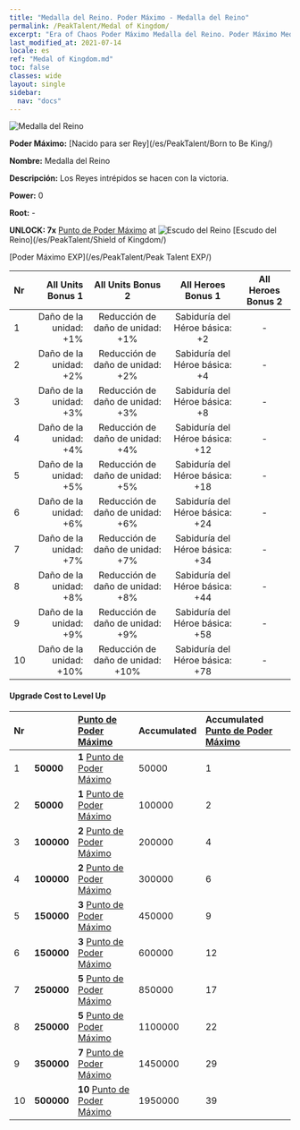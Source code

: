 ```yaml
---
title: "Medalla del Reino. Poder Máximo - Medalla del Reino"
permalink: /PeakTalent/Medal of Kingdom/
excerpt: "Era of Chaos Poder Máximo Medalla del Reino. Poder Máximo Medalla del Reino. Medalla del Reino"
last_modified_at: 2021-07-14
locale: es
ref: "Medal of Kingdom.md"
toc: false
classes: wide
layout: single
sidebar:
  nav: "docs"
---
```


  ![Medalla del Reino](/images/pt/talent_4403.png)

  **Poder Máximo:** [Nacido para ser Rey](/es/PeakTalent/Born to Be King/)

  **Nombre:** Medalla del Reino

  **Descripción:** Los Reyes intrépidos se hacen con la victoria.

  **Power:** 0

  **Root:** -

  **UNLOCK: 7x** [Punto de Poder Máximo](/ItemsES/con_934/) at ![Escudo del Reino](/images/pt/talent_4402.png) [Escudo del Reino](/es/PeakTalent/Shield of Kingdom/)

  [Poder Máximo EXP](/es/PeakTalent/Peak Talent EXP/)

  | Nr | All Units Bonus 1 | All Units Bonus 2 | All Heroes Bonus 1 | All Heroes Bonus 2 |
  |:---|--------------:|:-------------:|:-------------:|:-------------:|
  | 1 | Daño de la unidad: +1% | Reducción de daño de unidad: +1% | Sabiduría del Héroe básica: +2 | - |
  | 2 | Daño de la unidad: +2% | Reducción de daño de unidad: +2% | Sabiduría del Héroe básica: +4 | - |
  | 3 | Daño de la unidad: +3% | Reducción de daño de unidad: +3% | Sabiduría del Héroe básica: +8 | - |
  | 4 | Daño de la unidad: +4% | Reducción de daño de unidad: +4% | Sabiduría del Héroe básica: +12 | - |
  | 5 | Daño de la unidad: +5% | Reducción de daño de unidad: +5% | Sabiduría del Héroe básica: +18 | - |
  | 6 | Daño de la unidad: +6% | Reducción de daño de unidad: +6% | Sabiduría del Héroe básica: +24 | - |
  | 7 | Daño de la unidad: +7% | Reducción de daño de unidad: +7% | Sabiduría del Héroe básica: +34 | - |
  | 8 | Daño de la unidad: +8% | Reducción de daño de unidad: +8% | Sabiduría del Héroe básica: +44 | - |
  | 9 | Daño de la unidad: +9% | Reducción de daño de unidad: +9% | Sabiduría del Héroe básica: +58 | - |
  | 10 | Daño de la unidad: +10% | Reducción de daño de unidad: +10% | Sabiduría del Héroe básica: +78 | - |


#### Upgrade Cost to Level Up

  | Nr | <i class="fas fa-coins"/> | [Punto de Poder Máximo](/ItemsES/con_934/) | Accumulated <i class="fas fa-coins"/> | Accumulated [Punto de Poder Máximo](/ItemsES/con_934/) |
  |:---|:--------------|:-------------|:-------------|:-------------|
  | 1 | **50000** | **1** [Punto de Poder Máximo](/ItemsES/con_934/) | 50000 | 1 |
  | 2 | **50000** | **1** [Punto de Poder Máximo](/ItemsES/con_934/) | 100000 | 2 |
  | 3 | **100000** | **2** [Punto de Poder Máximo](/ItemsES/con_934/) | 200000 | 4 |
  | 4 | **100000** | **2** [Punto de Poder Máximo](/ItemsES/con_934/) | 300000 | 6 |
  | 5 | **150000** | **3** [Punto de Poder Máximo](/ItemsES/con_934/) | 450000 | 9 |
  | 6 | **150000** | **3** [Punto de Poder Máximo](/ItemsES/con_934/) | 600000 | 12 |
  | 7 | **250000** | **5** [Punto de Poder Máximo](/ItemsES/con_934/) | 850000 | 17 |
  | 8 | **250000** | **5** [Punto de Poder Máximo](/ItemsES/con_934/) | 1100000 | 22 |
  | 9 | **350000** | **7** [Punto de Poder Máximo](/ItemsES/con_934/) | 1450000 | 29 |
  | 10 | **500000** | **10** [Punto de Poder Máximo](/ItemsES/con_934/) | 1950000 | 39 |
